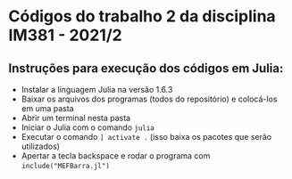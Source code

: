 # Códigos do trabalho 2 da disciplina IM381 - 2021/2

## Instruções para execução dos códigos em Julia:

- Instalar a linguagem Julia na versão 1.6.3
- Baixar os arquivos dos programas (todos do repositório) e colocá-los em uma pasta
- Abrir um terminal nesta pasta
- Iniciar o Julia com o comando `julia`
- Executar o comando `] activate .` (isso baixa os pacotes que serão utilizados)
- Apertar a tecla backspace e rodar o programa com `include("MEFBarra.jl")`